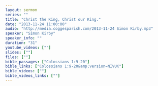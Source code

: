 ```yaml
---
layout: sermon
series: ""
title: "Christ the King, Christ our King."
date: "2013-11-24 11:00:00"
audio: "http://media.coggesparish.com/2013-11-24 Simon Kirby.mp3"
speaker: "Simon Kirby"
speaker_info: ""
duration: "31"
youtube_videos: [""]
slides: [""]
files: [""]
bible_passages: ["Colossians 1:9-20"]
bible_links: ["Colossians 1:9-20&amp;version=NIVUK"]
bible_videos: [""]
bible_videos_links: [""]
---
```

